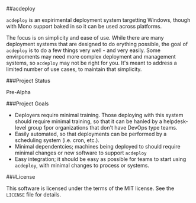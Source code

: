##acdeploy

`acdeploy` is an expirimental deployment system targetting Windows, though with Mono support baked in so it can be used across platforms. 

The focus is on simplicity and ease of use. While there are many deployment systems that are designed to do erything possible, the goal of `acdeploy` is to do a few things very well - and very easily. Some envirpoments may need more complex deployment and management systems, so `acdeploy` may not be right for you. It's meant to address a limited number of use cases, to maintain that simplicity.

###Project Status

Pre-Alpha

###Project Goals

 - Deployers require minimal training. Those deploying with this system should require minimal training, so that it can be hanled by a helpdesk-level group fpor organizations that don't have DevOps type teams.
 - Easily automated, so that deployments can be performed by a scheduling system (i.e. cron, etc.).
 - Minimal dependentcies; machines being deployed to should require minimal changes or new software to support `acdeploy`
 - Easy integration; it should be easy as possible for teams to start using `acdeploy`, with minimal changes to process or systems.
 
 ###License
 
 This software is licensed under the terms of the MIT license. See the `LICENSE` file for details.
 